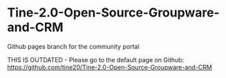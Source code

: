 # Tine-2.0-Open-Source-Groupware-and-CRM
Github pages branch for the community portal

THIS IS OUTDATED - Please go to the default page on Github:
https://github.com/tine20/Tine-2.0-Open-Source-Groupware-and-CRM
